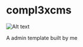 # compl3xcms
![Alt text](http://192.168.1.195/ar_cms/assets/img/logocms.png "Title")

A admin template built by me


